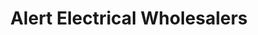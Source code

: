---
title: "Alert Electrical Wholesalers"
url: /ilkeston/alert-electrical-wholesalers/
shop: Großhandel
---